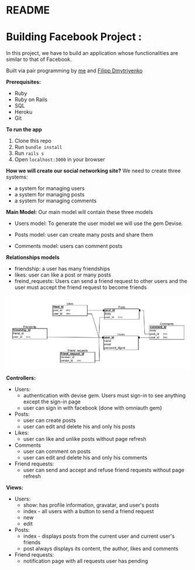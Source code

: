 # README
# Building Facebook Project :
 In this project, we have to build an application whose functionalities are similar to that of Facebook.

 Built via pair programming by [me](https://github.com/zinagithub) and [Filipp Dmytriyenko](https://github.com/YellowPipe)
 
 **Prerequisites:**
 * Ruby
 * Ruby on Rails
 * SQL
 * Heroku
 * Git
 
 
 **To run the app**

 1. Clone this repo
 2. Run `bundle install`
 3. Run `rails s`
 4. Open `localhost:3000` in your browser
 
 **How we will create our social networking site?**
 We need to create three systems:
 * a system for managing users
 * a system for managing posts
 * a system for managing comments

**Main Model:**
Our main model will contain these three models

* Users model: To generate the user model we will use the gem Devise.

* Posts model: user can create many posts and share them
* Comments model: users can comment posts

**Relationships models**
* friendship: a user has many friendships
* likes: user can like a post or many posts
* freind_requests: Users can send a friend request to other users and the user must accept the friend request to become friends

![Entity Relationship Diagram](./db_diagram.png)

**Controllers:**
* Users:
  * authentication with devise gem. Users must sign-in to see anything except the sign-in page
  * user can sign in with facebook (done with omniauth gem)
* Posts:
  * user can create posts
  * user can edit and delete his and only his posts
* Likes:
  * user can like and unlike posts without page refresh 
* Comments
  * user can comment on posts
  * user can edit and delete his and only his comments
* Friend requests:
  * user can send and accept and refuse friend requests without page refresh

**Views:**
* Users:
  * show: has profile information, gravatar, and user's posts
  * index - all users with a button to send a friend request
  * new
  * edit
* Posts:
  * index - displays posts from the current user and current user's friends
  * post always displays its content, the author, likes and comments
* Friend requests:
  * notification page with all requests user has pending 
